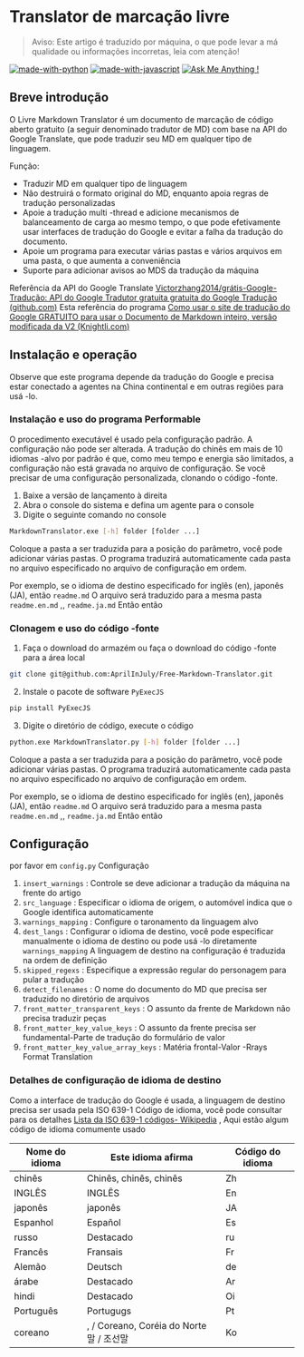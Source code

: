 # Translator de marcação livre

> Aviso: Este artigo é traduzido por máquina, o que pode levar a má qualidade ou informações incorretas, leia com atenção!

[![made-with-python](https://img.shields.io/badge/Made%20with-Python-1f425f.svg)](https://www.python.org/)
[![made-with-javascript](https://img.shields.io/badge/Made%20with-JavaScript-1f425f.svg)](https://www.javascript.com)
[![Ask Me Anything !](https://img.shields.io/badge/Ask%20me-anything-1abc9c.svg)](https://GitHub.com/Naereen/ama)

## Breve introdução

O Livre Markdown Translator é um documento de marcação de código aberto gratuito (a seguir denominado tradutor de MD) com base na API do Google Translate, que pode traduzir seu MD em qualquer tipo de linguagem.

Função:

- Traduzir MD em qualquer tipo de linguagem
- Não destruirá o formato original do MD, enquanto apoia regras de tradução personalizadas
- Apoie a tradução multi -thread e adicione mecanismos de balanceamento de carga ao mesmo tempo, o que pode efetivamente usar interfaces de tradução do Google e evitar a falha da tradução do documento.
- Apoie um programa para executar várias pastas e vários arquivos em uma pasta, o que aumenta a conveniência
- Suporte para adicionar avisos ao MDS da tradução da máquina

Referência da API do Google Translate [Victorzhang2014/grátis-Google-Tradução: API do Google Tradutor gratuita gratuita do Google Tradução (github.com)](https://github.com/VictorZhang2014/free-google-translate) Esta referência do programa [Como usar o site de tradução do Google GRATUITO para usar o Documento de Markdown inteiro, versão modificada da V2 (Knightli.com)](https://www.knightli.com/zh-tw/2022/04/24/免費-google-翻譯-整篇-markdown-文檔-修改版/) 

## Instalação e operação

Observe que este programa depende da tradução do Google e precisa estar conectado a agentes na China continental e em outras regiões para usá -lo.

### Instalação e uso do programa Performable

O procedimento executável é usado pela configuração padrão. A configuração não pode ser alterada. A tradução do chinês em mais de 10 idiomas -alvo por padrão é que, como meu tempo e energia são limitados, a configuração não está gravada no arquivo de configuração. Se você precisar de uma configuração personalizada, clonando o código -fonte.

1. Baixe a versão de lançamento à direita
2. Abra o console do sistema e defina um agente para o console
3. Digite o seguinte comando no console

```bash
MarkdownTranslator.exe [-h] folder [folder ...]
```

Coloque a pasta a ser traduzida para a posição do parâmetro, você pode adicionar várias pastas. O programa traduzirá automaticamente cada pasta no arquivo especificado no arquivo de configuração em ordem.

Por exemplo, se o idioma de destino especificado for inglês (en), japonês (JA), então `readme.md` O arquivo será traduzido para a mesma pasta `readme.en.md` ,, `readme.ja.md` Então então

### Clonagem e uso do código -fonte

1. Faça o download do armazém ou faça o download do código -fonte para a área local

```bash
git clone git@github.com:AprilInJuly/Free-Markdown-Translator.git
```

2. Instale o pacote de software `PyExecJS` 

```bash
pip install PyExecJS
```

3. Digite o diretório de código, execute o código

```bash
python.exe MarkdownTranslator.py [-h] folder [folder ...]
```

Coloque a pasta a ser traduzida para a posição do parâmetro, você pode adicionar várias pastas. O programa traduzirá automaticamente cada pasta no arquivo especificado no arquivo de configuração em ordem.

Por exemplo, se o idioma de destino especificado for inglês (en), japonês (JA), então `readme.md` O arquivo será traduzido para a mesma pasta `readme.en.md` ,, `readme.ja.md` Então então

## Configuração

por favor em `config.py` Configuração

1.  `insert_warnings` : Controle se deve adicionar a tradução da máquina na frente do artigo
2.  `src_language` : Especificar o idioma de origem, o automóvel indica que o Google identifica automaticamente
3.  `warnings_mapping` : Configure o taronamento da linguagem alvo
4.  `dest_langs` : Configurar o idioma de destino, você pode especificar manualmente o idioma de destino ou pode usá -lo diretamente `warnings_mapping` A linguagem de destino na configuração é traduzida na ordem de definição
5.  `skipped_regexs` : Especifique a expressão regular do personagem para pular a tradução
6.  `detect_filenames` : O nome do documento do MD que precisa ser traduzido no diretório de arquivos
7.  `front_matter_transparent_keys` : O assunto da frente de Markdown não precisa traduzir peças
8.  `front_matter_key_value_keys` : O assunto da frente precisa ser fundamental-Parte de tradução do formulário de valor
9.  `front_matter_key_value_array_keys` : Matéria frontal-Valor -Rrays Format Translation

### Detalhes de configuração de idioma de destino

Como a interface de tradução do Google é usada, a linguagem de destino precisa ser usada pela ISO 639-1 Código de idioma, você pode consultar para os detalhes [Lista da ISO 639-1 códigos- Wikipedia](https://en.wikipedia.org/wiki/List_of_ISO_639-1_codes) , Aqui estão algum código de idioma comumente usado

| Nome do idioma| Este idioma afirma| Código do idioma|
| ---------- | ------------------------------ | -------- |
| chinês| Chinês, chinês, chinês| Zh|
| INGLÊS| INGLÊS| En|
| japonês| japonês| JA|
| Espanhol| Español| Es|
| russo| Destacado| ru|
| Francês| Fransais| Fr|
| Alemão| Deutsch| de|
| árabe| Destacado| Ar|
| hindi| Destacado| Oi|
| Português| Portugugs| Pt|
| coreano| , / Coreano, Coréia do Norte 말 / 조선말| Ko|


